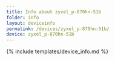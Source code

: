 ```yaml
---
title: Info about zyxel_p-870hn-51b
folder: info
layout: deviceinfo
permalink: /devices/zyxel_p-870hn-51b/
device: zyxel_p-870hn-51b
---
```

{% include templates/device_info.md %}

